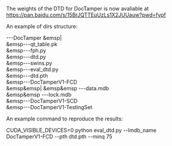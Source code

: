 The weights of the DTD for DocTamper is now avaliable at https://pan.baidu.com/s/15BrJQTTEuUzLs1X2JUUauw?pwd=fypf <Br/>

An example of dirs structure: <Br/>

---DocTamper
&emsp| <Br/>
&emsp---qt_table.pk <Br/>
&emsp---fph.py <Br/>
&emsp---dtd.py <Br/>
&emsp---swins.py <Br/>
&emsp---eval_dtd.py <Br/>
&emsp---dtd.pth <Br/>
&emsp---DocTamperV1-FCD <Br/>
&emsp&emsp|
&emsp&emsp ---data.mdb <Br/>
&emsp&emsp ---lock.mdb <Br/>
&emsp---DocTamperV1-SCD <Br/>
&emsp---DocTamperV1-TestingSet <Br/>
      
An example command to reproduce the results: <Br/>

CUDA_VISIBLE_DEVICES=0 python eval_dtd.py --lmdb_name DocTamperV1-FCD --pth dtd.pth --minq 75 <Br/>

